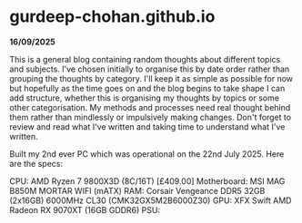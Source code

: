 # gurdeep-chohan.github.io

**16/09/2025**

This is a general blog containing random thoughts about different topics and subjects. I've chosen initially to organise this by date order rather than grouping the thoughts by category. I'll keep it as simple as possible for now but hopefully as the time goes on and the blog begins to take shape I can add structure, whether this is organising my thoughts by topics or some other categorisation. My methods and processes need real thought behind them rather than mindlessly or impulsively making changes. Don't forget to review and read what I've written and taking time to understand what I've written.

Built my 2nd ever PC which was operational on the 22nd July 2025. Here are the specs:

CPU: AMD Ryzen 7 9800X3D (8C/16T) [£409.00]
Motherboard: MSI MAG B850M MORTAR WIFI (mATX)
RAM: Corsair Vengeance DDR5 32GB (2x16GB) 6000MHz CL30 (CMK32GX5M2B6000Z30)
GPU: XFX Swift AMD Radeon RX 9070XT (16GB GDDR6)
PSU: 
